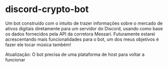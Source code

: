 # discord-crypto-bot
<p>Um bot construído com o intuito de trazer informações sobre o mercado de ativos digitais diretamente para um servidor do Discord, usando como base os dados fornecidos pela API da corretora Messari. Futuramente estarei acrescentando mais funcionalidades para o bot, um dos meus objetivos é fazer ele tocar música também!<p/>
<p>Atualização: O bot precisa de uma plataforma de host para voltar a funcionar</p>
